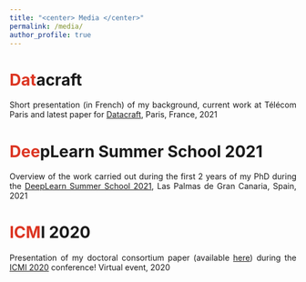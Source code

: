 ```yaml
---
title: "<center> Media </center>"
permalink: /media/
author_profile: true
---
```

<span style="color: #DC3522">Dat</span>acraft
======
<p align="justify">Short presentation (in French) of my background, current work at Télécom Paris and latest paper for <a href="https://datacraft.paris/" target="_blank">Datacraft</a>, Paris, France, 2021</p>
<source src="/files/video_datacraft.mp4"
            type="video/mp4">

<span style="color: #DC3522">Dee</span>pLearn Summer School 2021
======
<p align="justify">Overview of the work carried out during the first 2 years of my PhD during the <a href="https://irdta.eu/deeplearn2021s/" target="_blank">DeepLearn Summer School 2021</a>, Las Palmas de Gran Canaria, Spain, 2021</p>
<source src="/files/video_deeplearn.mp4"
            type="video/mp4">

<span style="color: #DC3522">ICM</span>I 2020
====== 
<p align="justify">Presentation of my doctoral consortium paper (available <a href="https://lucienmaman.github.io/files/ICMI2020_dc_nocop.pdf" target="_blank">here</a>) during the <a href="https://icmi.acm.org/2020/" target="_blank">ICMI 2020</a> conference! Virtual event, 2020</p> 
<source src="/files/ICMI20-icmidc1004.mp4"
            type="video/mp4">
